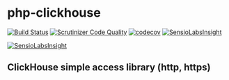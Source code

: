 # php-clickhouse
[![Build Status](https://api.travis-ci.org/ierusalim/php-clickhouse.svg?branch=master)](https://www.travis-ci.org/ierusalim/php-clickhouse)
[![Scrutinizer Code Quality](https://scrutinizer-ci.com/g/ierusalim/php-clickhouse/badges/quality-score.png?b=master)](https://scrutinizer-ci.com/g/ierusalim/php-clickhouse/?branch=master)
[![codecov](https://codecov.io/gh/ierusalim/php-clickhouse/branch/master/graph/badge.svg)](https://codecov.io/gh/ierusalim/php-clickhouse)
[![SensioLabsInsight](https://insight.sensiolabs.com/projects/11c45a2c-1214-4b6e-909d-0e6ce4ad046c/mini.png?1)](https://insight.sensiolabs.com/projects/11c45a2c-1214-4b6e-909d-0e6ce4ad046c)

[![SensioLabsInsight](https://insight.sensiolabs.com/projects/11c45a2c-1214-4b6e-909d-0e6ce4ad046c/big.png)](https://insight.sensiolabs.com/projects/11c45a2c-1214-4b6e-909d-0e6ce4ad046c)
## ClickHouse simple access library (http, https)

